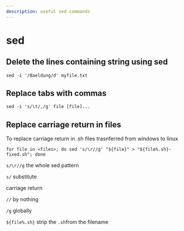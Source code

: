 ```yaml
---
description: useful sed commands
---
```


# sed

## Delete the lines containing string using sed

```
sed -i '/Baeldung/d' myfile.txt
```

## Replace tabs with commas

```
sed -i 's/\t/,/g' file [file]... 
```

## Replace carriage return in files

To replace carriage return in .sh files trasnferred from windows to linux

```
for file in <files>; do sed 's/\r//g' "${file}" > "${file%.sh}-fixed.sh"; done
```

`s/\r//g` the whole sed pattern

`s/` substitute

&#x20;carriage return

`//` by nothing

`/g` globally

`${file%.sh}` strip the `.sh`from the filename
